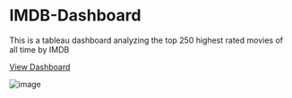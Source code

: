 # IMDB-Dashboard
This is a tableau dashboard analyzing the top 250 highest rated movies of all time by IMDB

[View Dashboard](https://public.tableau.com/views/IMDB_16954076710510/IMDBTOP250?:language=en-US&:display_count=n&:origin=viz_share_link)


![image](https://github.com/TheekshithaVaratharajsarma/IMDB-Dashboard/assets/129731048/b0920dcd-c65b-48de-a53c-12f3563037f1)



